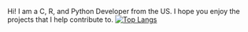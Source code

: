 Hi!
I am a C, R, and Python Developer from the US. I hope you enjoy the projects that I help contribute to.
[![Top Langs](https://github-readme-stats.vercel.app/api/top-langs/?username=eriktherdev&layout=compact)](https://github.com/anuraghazra/github-readme-stats)
